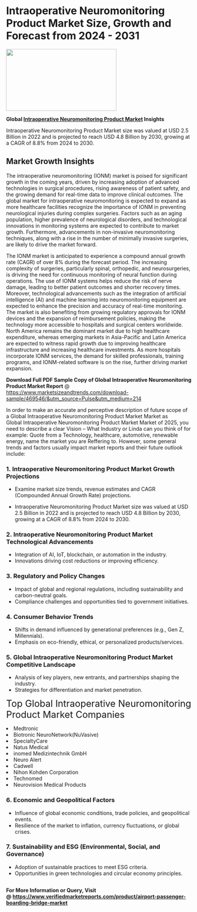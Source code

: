 <H1>Intraoperative Neuromonitoring Product Market Size, Growth and Forecast from 2024 - 2031</H1><img class="aligncenter size-medium wp-image-584254" src="https://thirdeyenews.in/wp-content/uploads/2024/09/Global-Market-Research-300x168.jpeg" alt="" width="300" height="168" /><p><strong>Global&nbsp;<a href="https://www.marketsizeandtrends.com/download-sample/469546/&amp;utm_source=Pulse&amp;utm_medium=214">Intraoperative Neuromonitoring Product Market</a> Insights</strong></p><p>Intraoperative Neuromonitoring Product Market size was valued at USD 2.5 Billion in 2022 and is projected to reach USD 4.8 Billion by 2030, growing at a CAGR of 8.8% from 2024 to 2030.</p><p><h2>Market Growth Insights</h2> <p>The intraoperative neuromonitoring (IONM) market is poised for significant growth in the coming years, driven by increasing adoption of advanced technologies in surgical procedures, rising awareness of patient safety, and the growing demand for real-time data to improve clinical outcomes. The global market for intraoperative neuromonitoring is expected to expand as more healthcare facilities recognize the importance of IONM in preventing neurological injuries during complex surgeries. Factors such as an aging population, higher prevalence of neurological disorders, and technological innovations in monitoring systems are expected to contribute to market growth. Furthermore, advancements in non-invasive neuromonitoring techniques, along with a rise in the number of minimally invasive surgeries, are likely to drive the market forward. </p> <p>The IONM market is anticipated to experience a compound annual growth rate (CAGR) of over 8% during the forecast period. The increasing complexity of surgeries, particularly spinal, orthopedic, and neurosurgeries, is driving the need for continuous monitoring of neural function during operations. The use of IONM systems helps reduce the risk of nerve damage, leading to better patient outcomes and shorter recovery times. Moreover, technological advancements such as the integration of artificial intelligence (AI) and machine learning into neuromonitoring equipment are expected to enhance the precision and accuracy of real-time monitoring. The market is also benefiting from growing regulatory approvals for IONM devices and the expansion of reimbursement policies, making the technology more accessible to hospitals and surgical centers worldwide. North America remains the dominant market due to high healthcare expenditure, whereas emerging markets in Asia-Pacific and Latin America are expected to witness rapid growth due to improving healthcare infrastructure and increasing healthcare investments. As more hospitals incorporate IONM services, the demand for skilled professionals, training programs, and IONM-related software is on the rise, further driving market expansion. </p><p><span class=""><strong>Download Full PDF Sample Copy of Global Intraoperative Neuromonitoring Product Market Report</strong> @ <a href="https://www.marketsizeandtrends.com/download-sample/469546/&amp;utm_source=Pulse&amp;utm_medium=214" target="_blank">https://www.marketsizeandtrends.com/download-sample/469546/&amp;utm_source=Pulse&amp;utm_medium=214</a></span></p><p>In order to make an accurate and perceptive description of future scope of a Global&nbsp;Intraoperative Neuromonitoring Product Market Market as Global&nbsp;Intraoperative Neuromonitoring Product Market Market of 2025, you need to describe a clear Vision &ndash; What Industry or Linda can you think of for example: Quote from a Technology, healthcare, automotive, renewable energy, name the market you are Reffering to. However, some general trends and factors usually impact market reports and their future outlook include:</p><h3>1.&nbsp;<strong>Intraoperative Neuromonitoring Product Market Growth Projections</strong></h3><ul><li>Examine market size trends, revenue estimates and CAGR (Compounded Annual Growth Rate) projections.</li><li><p>Intraoperative Neuromonitoring Product Market size was valued at USD 2.5 Billion in 2022 and is projected to reach USD 4.8 Billion by 2030, growing at a CAGR of 8.8% from 2024 to 2030.</p></li></ul><h3>2.&nbsp;<strong>Intraoperative Neuromonitoring Product Market Technological Advancements</strong></h3><ul><li>Integration of AI, IoT, blockchain, or automation in the industry.</li><li>Innovations driving cost reductions or improving efficiency.</li></ul><h3>3.&nbsp;<strong>Regulatory and Policy Changes</strong></h3><ul><li>Impact of global and regional regulations, including sustainability and carbon-neutral goals.</li><li>Compliance challenges and opportunities tied to government initiatives.</li></ul><h3>4.&nbsp;<strong>Consumer Behavior Trends</strong></h3><ul><li>Shifts in demand influenced by generational preferences (e.g., Gen Z, Millennials).</li><li>Emphasis on eco-friendly, ethical, or personalized products/services.</li></ul><h3>5.&nbsp;<strong>Global Intraoperative Neuromonitoring Product Market Competitive Landscape</strong></h3><ul><li>Analysis of key players, new entrants, and partnerships shaping the industry.</li><li>Strategies for differentiation and market penetration.</li></ul><p data-pm-slice="1 1 []"><span style="color: inherit; font-family: inherit; font-size: 25px;">Top Global Intraoperative Neuromonitoring Product Market Companies</span></p><div class="" data-test-id=""><p><li>Medtronic</li><li> Biotronic NeuroNetwork(NuVasive)</li><li> SpecialtyCare</li><li> Natus Medical</li><li> inomed Medizintechnik GmbH</li><li> Neuro Alert</li><li> Cadwell</li><li> Nihon Kohden Corporation</li><li> Technomed</li><li> Neurovision Medical Products</li></p></div><h3>6.&nbsp;<strong>Economic and Geopolitical Factors</strong></h3><ul><li>Influence of global economic conditions, trade policies, and geopolitical events.</li><li>Resilience of the market to inflation, currency fluctuations, or global crises.</li></ul><h3>7.&nbsp;<strong>Sustainability and ESG (Environmental, Social, and Governance)</strong></h3><ul><li>Adoption of sustainable practices to meet ESG criteria.</li><li>Opportunities in green technologies and circular economy principles.</li></ul><h2><strong style="font-size: 14px;">For More Information or Query, Visit @&nbsp;</strong><a style="background-color: #ffffff; font-size: 14px;" href="https://www.marketsizeandtrends.com/report/intraoperative-neuromonitoring-product-market/" target="_blank">https://www.verifiedmarketreports.com/product/airport-passenger-boarding-bridge-market</a></h2>
